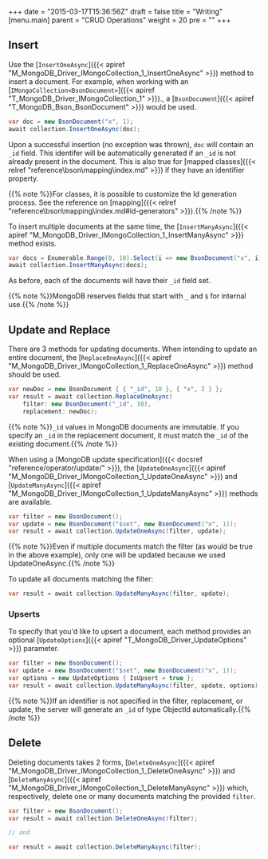 +++
date = "2015-03-17T15:36:56Z"
draft = false
title = "Writing"
[menu.main]
  parent = "CRUD Operations"
  weight = 20
  pre = "<i class='fa'></i>"
+++

## Insert

Use the [`InsertOneAsync`]({{< apiref "M_MongoDB_Driver_IMongoCollection_1_InsertOneAsync" >}}) method to insert a document. For example, when working with an [`IMongoCollection<BsonDocument>`]({{< apiref "T_MongoDB_Driver_IMongoCollection_1" >}})., a [`BsonDocument`]({{< apiref "T_MongoDB_Bson_BsonDocument" >}}) would be used.

```csharp
var doc = new BsonDocument("x", 1);
await collection.InsertOneAsync(doc);
```

Upon a successful insertion (no exception was thrown), `doc` will contain an `_id` field. This identifer will be automatically generated if an `_id` is not already present in the document. This is also true for [mapped classes]({{< relref "reference\bson\mapping\index.md" >}}) if they have an identifier property.

{{% note %}}For classes, it is possible to customize the Id generation process. See the reference on [mapping]({{< relref "reference\bson\mapping\index.md#id-generators" >}}).{{% /note %}}

To insert multiple documents at the same time, the [`InsertManyAsync`]({{< apiref "M_MongoDB_Driver_IMongoCollection_1_InsertManyAsync" >}}) method exists.

```csharp
var docs = Enumerable.Range(0, 10).Select(i => new BsonDocument("x", i));
await collection.InsertManyAsync(docs);
```

As before, each of the documents will have their `_id` field set.

{{% note %}}MongoDB reserves fields that start with `_` and `$` for internal use.{{% /note %}}


## Update and Replace

There are 3 methods for updating documents. When intending to update an entire document, the [`ReplaceOneAsync`]({{< apiref "M_MongoDB_Driver_IMongoCollection_1_ReplaceOneAsync" >}}) method should be used.

```csharp
var newDoc = new BsonDocument { { "_id", 10 }, { "x", 2 } };
var result = await collection.ReplaceOneAsync(
	filter: new BsonDocument("_id", 10),
	replacement: newDoc);
```

{{% note %}}`_id` values in MongoDB documents are immutable. If you specify an `_id` in the replacement document, it must match the `_id` of the existing document.{{% /note %}}

When using a [MongoDB update specification]({{< docsref "reference/operator/update/" >}}), the [`UpdateOneAsync`]({{< apiref "M_MongoDB_Driver_IMongoCollection_1_UpdateOneAsync" >}}) and [`UpdateManyAsync`]({{< apiref "M_MongoDB_Driver_IMongoCollection_1_UpdateManyAsync" >}}) methods are available.

```csharp
var filter = new BsonDocument();
var update = new BsonDocument("$set", new BsonDocument("x", 1));
var result = await collection.UpdateOneAsync(filter, update);
```

{{% note %}}Even if multiple documents match the filter (as would be true in the above example), only one will be updated because we used UpdateOneAsync.{{% /note %}}

To update all documents matching the filter:

```csharp
var result = await collection.UpdateManyAsync(filter, update);
```


### Upserts

To specify that you'd like to upsert a document, each method provides an optional [`UpdateOptions`]({{< apiref "T_MongoDB_Driver_UpdateOptions" >}}) parameter.

```csharp
var filter = new BsonDocument();
var update = new BsonDocument("$set", new BsonDocument("x", 1));
var options = new UpdateOptions { IsUpsert = true };
var result = await collection.UpdateManyAsync(filter, update, options);
```

{{% note %}}If an identifier is not specified in the filter, replacement, or update, the server will generate an `_id` of type ObjectId automatically.{{% /note %}}


## Delete

Deleting documents takes 2 forms, [`DeleteOneAsync`]({{< apiref "M_MongoDB_Driver_IMongoCollection_1_DeleteOneAsync" >}}) and [`DeleteManyAsync`]({{< apiref "M_MongoDB_Driver_IMongoCollection_1_DeleteManyAsync" >}}) which, respectively, delete one or many documents matching the provided `filter`.

```csharp
var filter = new BsonDocument();
var result = await collection.DeleteOneAsync(filter);

// and

var result = await collection.DeleteManyAsync(filter);
```
